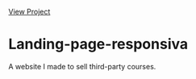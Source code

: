 [View Project](https://luacomtil.github.io/Responsive-Landing-page/)

# Landing-page-responsiva
A website I made to sell third-party courses.
